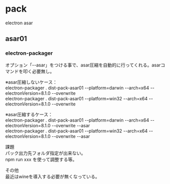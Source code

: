 # pack
electron asar

## asar01

### electron-packager
オプション「--asar」をつける事で、asar圧縮を自動的に行ってくれる。asarコマンドを叩く必要無し。  

※asar圧縮しないケース：  
electron-packager . dist-pack-asar01 --platform=darwin --arch=x64 --electronVersion=8.1.0 --overwrite  
electron-packager . dist-pack-asar01 --platform=win32 --arch=x64 --electronVersion=8.1.0 --overwrite  

※asar圧縮するケース：  
electron-packager . dist-pack-asar01 --platform=darwin --arch=x64 --electronVersion=8.1.0 --overwrite --asar  
electron-packager . dist-pack-asar01 --platform=win32 --arch=x64 --electronVersion=8.1.0 --overwrite  --asar  

課題   
パック出力先フォルダ指定が出来ない。   
npm run xxx を使って調整する等。   

その他  
最近はwineを導入する必要が無くなっている。
